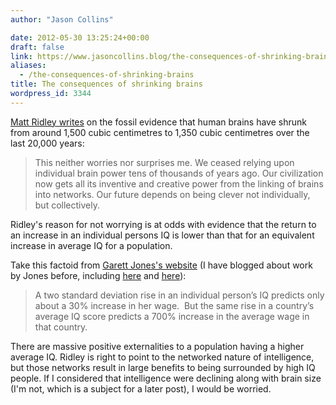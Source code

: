 ```yaml
---
author: "Jason Collins"

date: 2012-05-30 13:25:24+00:00
draft: false
link: https://www.jasoncollins.blog/the-consequences-of-shrinking-brains/
aliases:
  - /the-consequences-of-shrinking-brains
title: The consequences of shrinking brains
wordpress_id: 3344
---
```


[Matt Ridley writes](http://www.rationaloptimist.com/blog/evolution-ain't-what-it-used-to-be.aspx) on the fossil evidence that human brains have shrunk from around 1,500 cubic centimetres to 1,350 cubic centimetres over the last 20,000 years:


<blockquote>This neither worries nor surprises me. We ceased relying upon individual brain power tens of thousands of years ago. Our civilization now gets all its inventive and creative power from the linking of brains into networks. Our future depends on being clever not individually, but collectively.</blockquote>


Ridley's reason for not worrying is at odds with evidence that the return to an increase in an individual persons IQ is lower than that for an equivalent increase in average IQ for a population.

Take this factoid from [Garett Jones's website](http://mason.gmu.edu/~gjonesb/) (I have blogged about work by Jones before, including [here](https://www.jasoncollins.blog/jones-on-iq-and-productivity/) and [here](https://www.jasoncollins.blog/immigration-externalities/)):


<blockquote>A two standard deviation rise in an individual person’s IQ predicts only about a 30% increase in her wage.  But the same rise in a country’s average IQ score predicts a 700% increase in the average wage in that country.</blockquote>


There are massive positive externalities to a population having a higher average IQ. Ridley is right to point to the networked nature of intelligence, but those networks result in large benefits to being surrounded by high IQ people. If I considered that intelligence were declining along with brain size (I'm not, which is a subject for a later post), I would be worried.
